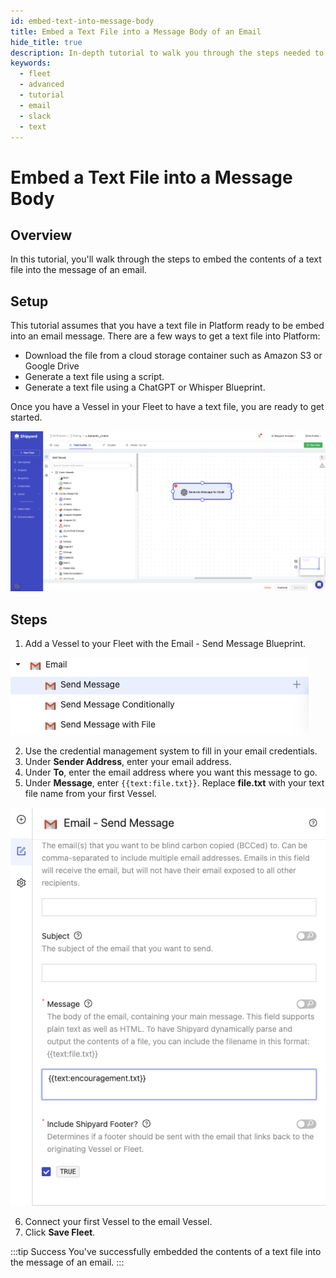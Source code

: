 ```yaml
---
id: embed-text-into-message-body
title: Embed a Text File into a Message Body of an Email
hide_title: true
description: In-depth tutorial to walk you through the steps needed to embed a text file into the body of a message.
keywords:
  - fleet
  - advanced
  - tutorial
  - email
  - slack
  - text
---
```


# Embed a Text File into a Message Body

## Overview

In this tutorial, you'll walk through the steps to embed the contents of a text file into the message of an email.

## Setup

This tutorial assumes that you have a text file in Platform ready to be embed into an email message. There are a few ways to get a text file into Platform:

- Download the file from a cloud storage container such as Amazon S3 or Google Drive
- Generate a text file using a script.
- Generate a text file using a ChatGPT or Whisper Blueprint.

Once you have a Vessel in your Fleet to have a text file, you are ready to get started.

![](../.gitbook/assets/shipyard_2023_08_09_12_40_19.png)

## Steps

1. Add a Vessel to your Fleet with the Email - Send Message Blueprint.

![](../.gitbook/assets/shipyard_2023_08_09_12_45_07.png)

2. Use the credential management system to fill in your email credentials. 
3. Under **Sender Address**, enter your email address.
4. Under **To**, enter the email address where you want this message to go. 
5. Under **Message**, enter `{{text:file.txt}}`. Replace **file.txt** with your text file name from your first Vessel.

![](../.gitbook/assets/shipyard_2023_08_09_12_54_20.png)

6. Connect your first Vessel to the email Vessel.
7. Click **Save Fleet**.

:::tip Success
You've successfully embedded the contents of a text file into the message of an email.
:::



